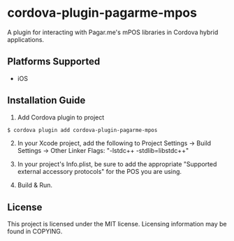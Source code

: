 # cordova-plugin-pagarme-mpos

A plugin for interacting with Pagar.me's mPOS libraries in Cordova hybrid applications.

## Platforms Supported
* iOS

## Installation Guide

1. Add Cordova plugin to project

``` sh
$ cordova plugin add cordova-plugin-pagarme-mpos
```

2. In your Xcode project, add the following to Project Settings -> Build Settings -> Other Linker Flags:
"-lstdc++ -stdlib=libstdc++"

3. In your project's Info.plist, be sure to add the appropriate "Supported external accessory protocols" for the POS you are using.

4. Build & Run.

## License
This project is licensed under the MIT license.
Licensing information may be found in COPYING.

